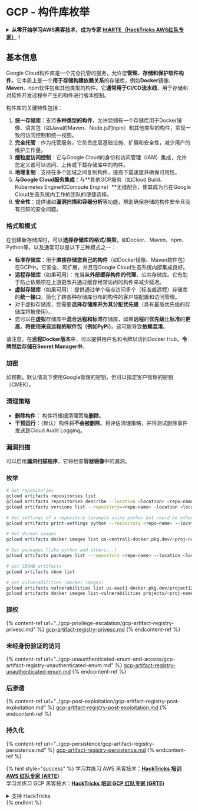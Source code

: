 # GCP - 构件库枚举

<details>

<summary><strong>从零开始学习AWS黑客技术，成为专家</strong> <a href="https://training.hacktricks.xyz/courses/arte"><strong>htARTE（HackTricks AWS红队专家）</strong></a><strong>！</strong></summary>

支持HackTricks的其他方式：

* 如果您想看到您的**公司在HackTricks中做广告**或**下载PDF格式的HackTricks**，请查看[**订阅计划**](https://github.com/sponsors/carlospolop)!
* 获取[**官方PEASS & HackTricks周边产品**](https://peass.creator-spring.com)
* 探索[**PEASS家族**](https://opensea.io/collection/the-peass-family)，我们的独家[**NFTs**](https://opensea.io/collection/the-peass-family)
* **加入** 💬 [**Discord群**](https://discord.gg/hRep4RUj7f) 或 [**电报群**](https://t.me/peass) 或在**Twitter**上关注我 🐦 [**@carlospolopm**](https://twitter.com/carlospolopm)**。**
* 通过向[**HackTricks**](https://github.com/carlospolop/hacktricks)和[**HackTricks Cloud**](https://github.com/carlospolop/hacktricks-cloud)提交PR来分享您的黑客技巧
* &#x20;github存储库。

</details>

## 基本信息

Google Cloud构件库是一个完全托管的服务，允许您**管理、存储和保护软件构件**。它本质上是一个**用于存储构建依赖关系**的存储库，例如**Docker**镜像、**Maven**、npm软件包和其他类型的构件。它**通常用于CI/CD流水线**，用于存储和对软件开发过程中产生的构件进行版本控制。

构件库的关键特性包括：

1. **统一存储库**：支持**多种类型的构件**，允许您拥有一个存储库用于Docker镜像、语言包（如Java的Maven、Node.js的npm）和其他类型的构件，实现一致的访问控制和统一视图。
2. **完全托管**：作为托管服务，它负责底层基础设施、扩展和安全性，减少用户的维护工作量。
3. **细粒度访问控制**：它与Google Cloud的身份和访问管理（IAM）集成，允许您定义谁可以访问、上传或下载存储库中的构件。
4. **地理复制**：支持在多个区域之间复制构件，提高下载速度并确保可用性。
5. **与Google Cloud服务集成**：与**其他GCP服务（如Cloud Build、Kubernetes Engine和Compute Engine）**无缝配合，使其成为已在Google Cloud生态系统内工作的团队的便捷选择。
6. **安全性**：提供诸如**漏洞扫描和容器分析**等功能，帮助确保存储的构件安全且没有已知的安全问题。

### 格式和模式

在创建新存储库时，可以**选择存储库的格式/类型**，如Docker、Maven、npm、Python等，以及通常可以是以下三种模式之一：

* **标准存储库**：用于**直接存储您自己的构件**（如Docker镜像、Maven软件包）在GCP中。它安全、可扩展，并且在Google Cloud生态系统内部集成良好。
* **远程存储库**（如果可用）：充当**从外部缓存构件的代理**，公共存储库。它有助于防止依赖项在上游更改并通过缓存经常访问的构件来减少延迟。
* **虚拟存储库**（如果可用）：提供通过单个端点访问多个（标准或远程）存储库的**统一接口**，简化了跨各种存储库分布的构件的客户端配置和访问管理。
* 对于虚拟存储库，您需要**选择存储库并为其分配优先级**（具有最高优先级的存储库将被使用）。
* 您可以在**虚拟**存储库中**混合远程和标准**存储库，如果**远程**的**优先级**比**标准**的**更高**，**将使用来自远程的软件包（例如PyPi）**。这可能导致**依赖混淆**。

请注意，在**远程Docker版本**中，可以提供用户名和令牌以访问Docker Hub。**令牌然后存储在Secret Manager中**。

### 加密

如预期，默认情况下使用Google管理的密钥，但可以指定客户管理的密钥（CMEK）。

### 清理策略

* **删除构件：** 构件将根据清理策略**删除**。
* **干预运行：**（默认）构件将**不会被删除**。将评估清理策略，并将测试删除事件发送到Cloud Audit Logging。

### 漏洞扫描

可以启用**漏洞扫描程序**，它将检查**容器镜像**中的漏洞。

### 枚举
```bash
# Get repositories
gcloud artifacts repositories list
gcloud artifacts repositories describe --location <location> <repo-name>
gcloud artifacts versions list --repository=<repo-name> -location <location> --package <package-name>

# Get settings of a repository (example using python but could be other)
gcloud artifacts print-settings python --repository <repo-name> --location <location>

# Get docker images
gcloud artifacts docker images list us-central1-docker.pkg.dev/<proj-name>/<repo-name>

# Get packages (like python and others...)
gcloud artifacts packages list --repository <repo-name> --location <location>

# Get SBOMB artifacts
gcloud artifacts sbom list

# Get vulnerabilities (docker images)
gcloud artifacts vulnerabilities list us-east1-docker.pkg.dev/project123/repository123/someimage@sha256:49765698074d6d7baa82f
gcloud artifacts docker images list-vulnerabilities projects/<proj-name>/locations/<location>/scans/<scan-uuid>
```
### 提权

{% content-ref url="../gcp-privilege-escalation/gcp-artifact-registry-privesc.md" %}
[gcp-artifact-registry-privesc.md](../gcp-privilege-escalation/gcp-artifact-registry-privesc.md)
{% endcontent-ref %}

### 未经身份验证的访问

{% content-ref url="../gcp-unaunthenticated-enum-and-access/gcp-artifact-registry-unauthenticated-enum.md" %}
[gcp-artifact-registry-unauthenticated-enum.md](../gcp-unaunthenticated-enum-and-access/gcp-artifact-registry-unauthenticated-enum.md)
{% endcontent-ref %}

### 后渗透

{% content-ref url="../gcp-post-exploitation/gcp-artifact-registry-post-exploitation.md" %}
[gcp-artifact-registry-post-exploitation.md](../gcp-post-exploitation/gcp-artifact-registry-post-exploitation.md)
{% endcontent-ref %}

### 持久化

{% content-ref url="../gcp-persistence/gcp-artifact-registry-persistence.md" %}
[gcp-artifact-registry-persistence.md](../gcp-persistence/gcp-artifact-registry-persistence.md)
{% endcontent-ref %}

{% hint style="success" %}
学习并练习 AWS 黑客技术：<img src="/.gitbook/assets/image.png" alt="" data-size="line">[**HackTricks 培训 AWS 红队专家 (ARTE)**](https://training.hacktricks.xyz/courses/arte)<img src="/.gitbook/assets/image.png" alt="" data-size="line">\
学习并练习 GCP 黑客技术：<img src="/.gitbook/assets/image (2).png" alt="" data-size="line">[**HackTricks 培训 GCP 红队专家 (GRTE)**<img src="/.gitbook/assets/image (2).png" alt="" data-size="line">](https://training.hacktricks.xyz/courses/grte)

<details>

<summary>支持 HackTricks</summary>

* 查看[**订阅计划**](https://github.com/sponsors/carlospolop)!
* **加入** 💬 [**Discord 群组**](https://discord.gg/hRep4RUj7f) 或 [**电报群组**](https://t.me/peass) 或 **关注**我们的 **Twitter** 🐦 [**@hacktricks\_live**](https://twitter.com/hacktricks\_live)**.**
* 通过向 [**HackTricks**](https://github.com/carlospolop/hacktricks) 和 [**HackTricks Cloud**](https://github.com/carlospolop/hacktricks-cloud) github 仓库提交 PR 来分享黑客技巧。

</details>
{% endhint %}
